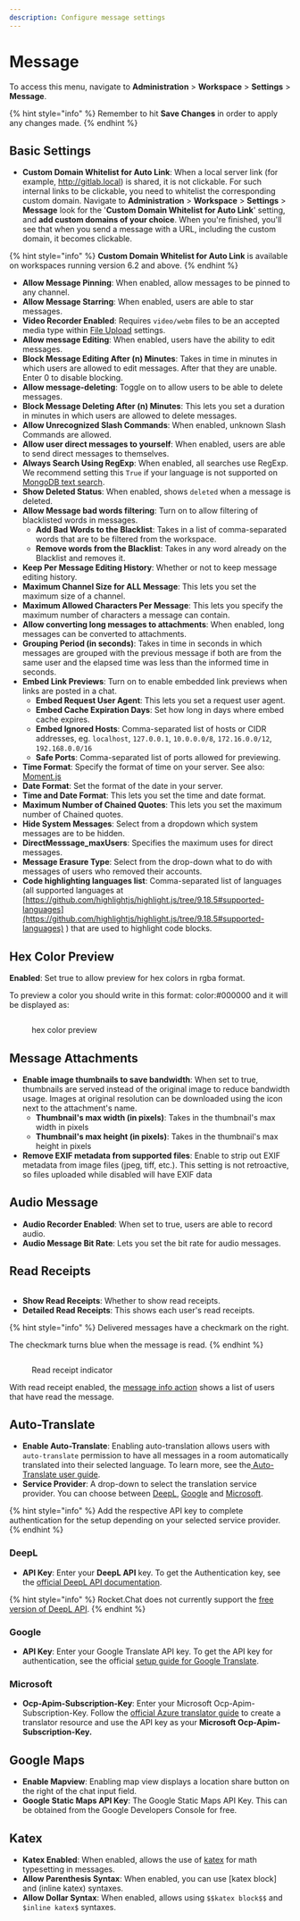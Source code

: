 ```yaml
---
description: Configure message settings
---
```


# Message

To access this menu, navigate to **Administration** > **Workspace** > **Settings** > **Message**.

{% hint style="info" %}
Remember to hit **Save Changes** in order to apply any changes made.
{% endhint %}

## Basic Settings

* **Custom Domain Whitelist for Auto Link**: When a local server link (for example, http://gitlab.local) is shared, it is not clickable. For such internal links to be clickable, you need to whitelist the corresponding custom domain. Navigate to **Administration** > **Workspace** > **Settings** > **Message** look for the '**Custom Domain Whitelist for Auto Link**' setting, and **add custom domains of your choice**. When you're finished, you'll see that when you send a message with a URL, including the custom domain, it becomes clickable.

{% hint style="info" %}
**Custom Domain Whitelist for Auto Link** is available on workspaces running version 6.2 and above.
{% endhint %}

* **Allow Message Pinning**: When enabled, allow messages to be pinned to any channel.
* **Allow Message Starring**: When enabled, users are able to star messages.
* **Video Recorder Enabled**: Requires `video/webm` files to be an accepted media type within [File Upload](file-upload/) settings.
* **Allow message Editing**: When enabled, users have the ability to edit messages.
* **Block Message Editing After (n) Minutes**: Takes in time in minutes in which users are allowed to edit messages. After that they are unable. Enter 0 to disable blocking.
* **Allow message-deleting**: Toggle on to allow users to be able to delete messages.
* **Block Message Deleting After (n) Minutes**: This lets you set a duration in minutes in which users are allowed to delete messages.
* **Allow Unrecognized Slash Commands**: When enabled, unknown Slash Commands are allowed.
* **Allow user direct messages to yourself**: When enabled, users are able to send direct messages to themselves.
* **Always Search Using RegExp**: When enabled, all searches use RegExp. We recommend setting this `True` if your language is not supported on [MongoDB text search](https://docs.mongodb.org/manual/reference/text-search-languages/#text-search-languages).
* **Show Deleted Status**: When enabled, shows `deleted` when a message is deleted.
* **Allow Message bad words filtering**: Turn on to allow filtering of blacklisted words in messages.
  * **Add Bad Words to the Blacklist**: Takes in a list of comma-separated words that are to be filtered from the workspace.
  * **Remove words from the Blacklist**: Takes in any word already on the Blacklist and removes it.
* **Keep Per Message Editing History**: Whether or not to keep message editing history.
* **Maximum Channel Size for ALL Message**: This lets you set the maximum size of a channel.
* **Maximum Allowed Characters Per Message**: This lets you specify the maximum number of characters a message can contain.
* **Allow converting long messages to attachments**: When enabled, long messages can be converted to attachments.
* **Grouping Period (in seconds)**: Takes in time in seconds in which messages are grouped with the previous message if both are from the same user and the elapsed time was less than the informed time in seconds.
* **Embed Link Previews**: Turn on to enable embedded link previews when links are posted in a chat.
  * **Embed Request User Agent**: This lets you set a request user agent.
  * **Embed Cache Expiration Days**: Set how long in days where embed cache expires.
  * **Embed Ignored Hosts**: Comma-separated list of hosts or CIDR addresses, eg. `localhost`, `127.0.0.1`, `10.0.0.0/8`, `172.16.0.0/12`, `192.168.0.0/16`
  * **Safe Ports**: Comma-separated list of ports allowed for previewing.
* **Time Format**: Specify the format of time on your server. See also: [Moment.js](http://momentjs.com/docs/#/displaying/format/)
* **Date Format**: Set the format of the date in your server.
* **Time and Date Format**: This lets you set the time and date format.
* **Maximum Number of Chained Quotes**: This lets you set the maximum number of Chained quotes.
* **Hide System Messages**: Select from a dropdown which system messages are to be hidden.
* **DirectMesssage\_maxUsers**: Specifies the maximum uses for direct messages.
* **Message Erasure Type**: Select from the drop-down what to do with messages of users who removed their accounts.
* **Code highlighting languages list**: Comma-separated list of languages (all supported languages at [https://github.com/highlightjs/highlight.js/tree/9.18.5#supported-languages](https://github.com/highlightjs/highlight.js/tree/9.18.5#supported-languages) ) that are used to highlight code blocks.

## Hex Color Preview

**Enabled**: Set true to allow preview for hex colors in rgba format.

To preview a color you should write in this format: color:#000000 and it will be displayed as:

<figure><img src="../../../../.gitbook/assets/image (78).png" alt=""><figcaption><p>hex color preview</p></figcaption></figure>

## Message Attachments

* **Enable image thumbnails to save bandwidth**: When set to true, thumbnails are served instead of the original image to reduce bandwidth usage. Images at original resolution can be downloaded using the icon next to the attachment's name.
  * **Thumbnail's max width (in pixels)**: Takes in the thumbnail's max width in pixels
  * **Thumbnail's max height (in pixels)**: Takes in the thumbnail's max height in pixels
* **Remove EXIF metadata from supported files**: Enable to strip out EXIF metadata from image files (jpeg, tiff, etc.). This setting is not retroactive, so files uploaded while disabled will have EXIF data

## Audio Message

* **Audio Recorder Enabled**: When set to true, users are able to record audio.
* **Audio Message Bit Rate**: Lets you set the bit rate for audio messages.

## Read Receipts

<figure><img src="../../../../.gitbook/assets/Premium.svg" alt=""><figcaption></figcaption></figure>

* **Show Read Receipts**: Whether to show read receipts.
* **Detailed Read Receipts**: This shows each user's read receipts.

{% hint style="info" %}
Delivered messages have a checkmark on the right.

The checkmark turns blue when the message is read.
{% endhint %}

<figure><img src="../../../../.gitbook/assets/image (842).png" alt=""><figcaption><p>Read receipt indicator</p></figcaption></figure>

With read receipt enabled, the [message info action](../../../user-guides/messages/message-actions.md#message-info) shows a list of users that have read the message.

## Auto-Translate <a href="#ibh8nd40he" id="ibh8nd40he"></a>

* **Enable Auto-Translate**: Enabling auto-translation allows users with `auto-translate` permission to have all messages in a room automatically translated into their selected language. To learn more, see the[ Auto-Translate user guide](../../../user-guides/rooms/#auto-translate).
* **Service Provider**: A drop-down to select the translation service provider. You can choose between [DeepL](message.md#hqizve3lvh5), [Google](message.md#e5sd70k5l0d) and [Microsoft](message.md#microsoft).

{% hint style="info" %}
Add the respective API key to complete authentication for the setup depending on your selected service provider.
{% endhint %}

### DeepL <a href="#hqizve3lvh5" id="hqizve3lvh5"></a>

* **API Key**: Enter your **DeepL API** key. To get the Authentication key, see the [official DeepL API documentation](https://www.deepl.com/docs-api/api-access/authentication).

{% hint style="info" %}
Rocket.Chat does not currently support the [free version of DeepL API](https://www.deepl.com/pro/change-plan#developer).
{% endhint %}

### Google <a href="#e5sd70k5l0d" id="e5sd70k5l0d"></a>

* **API Key**: Enter your Google Translate API key. To get the API key for authentication, see the official [setup guide for Google Translate](https://cloud.google.com/translate/docs/setup).

### Microsoft

* **Ocp-Apim-Subscription-Key**: Enter your Microsoft Ocp-Apim-Subscription-Key. Follow the [official Azure translator guide](https://learn.microsoft.com/en-us/azure/ai-services/translator/create-translator-resource#get-your-authentication-keys-and-endpoint) to create a translator resource and use the API key as your **Microsoft Ocp-Apim-Subscription-Key.**

## Google Maps <a href="#phxcc899uio" id="phxcc899uio"></a>

* **Enable Mapview**: Enabling map view displays a location share button on the right of the chat input field.
* **Google Static Maps API Key**: The Google Static Maps API Key. This can be obtained from the Google Developers Console for free.

## Katex

* **Katex Enabled**: When enabled, allows the use of [katex](http://khan.github.io/KaTeX/) for math typesetting in messages.
* **Allow Parenthesis Syntax**: When enabled, you can use \[katex block] and (inline katex) syntaxes.
* **Allow Dollar Syntax**: When enabled, allows using `$$katex block$$` and `$inline katex$` syntaxes.
